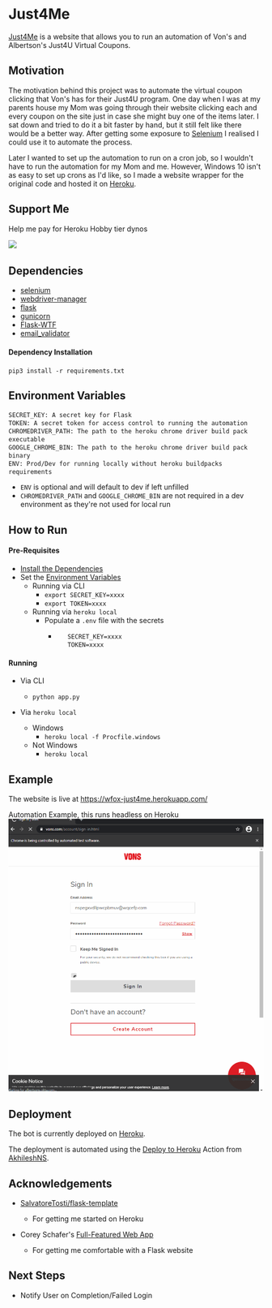 # Just4Me

[Just4Me](http://wfox-just4me.herokuapp.com/) is a website that allows you to run an automation of Von's and Albertson's Just4U Virtual Coupons. 

## Motivation

The motivation behind this project was to automate the virtual coupon clicking that Von's has for their Just4U program.
One day when I was at my parents house my Mom was going through their website clicking each and every coupon on the site just in case she might buy one of the items later.
I sat down and tried to do it a bit faster by hand, but it still felt like there would be a better way. 
After getting some exposure to [Selenium](https://www.selenium.dev/) I realised I could use it to automate the process. 

Later I wanted to set up the automation to run on a cron job, so I wouldn't have to run the automation for my Mom and me. 
However, Windows 10 isn't as easy to set up crons as I'd like, so I made a website wrapper for the original code and hosted it on [Heroku](https://heroku.com/).

## Support Me
Help me pay for Heroku Hobby tier dynos

[![](https://www.paypalobjects.com/en_US/i/btn/btn_donate_LG.gif)](https://www.paypal.com/donate?hosted_button_id=U65R5REYQXAR8)

## Dependencies 

* [selenium](https://pypi.org/project/selenium/)
* [webdriver-manager](https://pypi.org/project/webdriver-manager/)
* [flask](https://pypi.org/project/Flask/)
* [gunicorn](https://pypi.org/project/gunicorn/)
* [Flask-WTF](https://pypi.org/project/Flask-WTF/)
* [email_validator](https://pypi.org/project/email-validator/)

#### Dependency Installation 

`pip3 install -r requirements.txt`

## Environment Variables

```
SECRET_KEY: A secret key for Flask
TOKEN: A secret token for access control to running the automation
CHROMEDRIVER_PATH: The path to the heroku chrome driver build pack executable 
GOOGLE_CHROME_BIN: The path to the heroku chrome driver build pack binary 
ENV: Prod/Dev for running locally without heroku buildpacks requirements
``` 

* `ENV` is optional and will default to dev if left unfilled
* `CHROMEDRIVER_PATH` and `GOOGLE_CHROME_BIN` are not required in a dev environment as they're not used for local run

## How to Run

#### Pre-Requisites
* [Install the Dependencies](#dependency-installation)
* Set the [Environment Variables](#environment-variables)
     * Running via CLI 
        * `export SECRET_KEY=xxxx`
        * `export TOKEN=xxxx` 
     * Running via `heroku local`
        * Populate a `.env` file with the secrets
            * ```
                 SECRET_KEY=xxxx
                 TOKEN=xxxx
              ```
#### Running
* Via CLI
    * `python app.py`
    
* Via `heroku local`
    * Windows
        * `heroku local -f Procfile.windows`
    * Not Windows
        * `heroku local`

## Example

The website is live at https://wfox-just4me.herokuapp.com/

Automation Example, this runs headless on Heroku
![automation example](readme/automation-example.gif)

## Deployment 
The bot is currently deployed on [Heroku](https://heroku.com/).

The deployment is automated using the [Deploy to Heroku](https://github.com/marketplace/actions/deploy-to-heroku) Action from [AkhileshNS](https://github.com/AkhileshNS).  

## Acknowledgements

* [SalvatoreTosti/flask-template](https://github.com/SalvatoreTosti/flask-template)
    * For getting me started on Heroku
    
* Corey Schafer's [Full-Featured Web App](https://www.youtube.com/watch?v=MwZwr5Tvyxo&list=PL-osiE80TeTs4UjLw5MM6OjgkjFeUxCYH)
    * For getting me comfortable with a Flask website

## Next Steps

* Notify User on Completion/Failed Login

